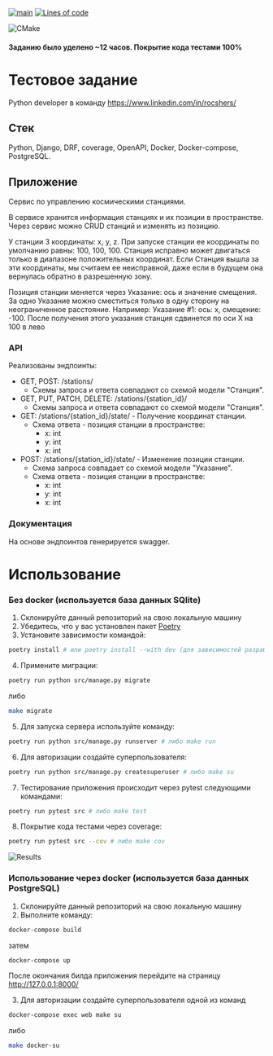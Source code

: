 [![main](https://github.com/swankyalex/drf_rocshers_test_assignment/actions/workflows/python-app.yml/badge.svg?branch=master)](https://github.com/swankyalex/drf_rocshers_test_assignment/actions)
[![Lines of code](https://img.shields.io/tokei/lines/github/swankyalex/drf_rocshers_test_assignment)](https://github.com/swankyalex/drf_rocshers_test_assignment/tree/master)

![CMake](https://img.shields.io/badge/CMake-%23008FBA.svg?style=for-the-badge&logo=cmake&logoColor=white)

#### Заданию было уделено ~12 часов. Покрытие кода тестами 100%

# Тестовое задание

Python developer в команду https://www.linkedin.com/in/rocshers/

## Стек

Python, Django, DRF, coverage, OpenAPI, Docker, Docker-compose, PostgreSQL. 


## Приложение

Сервис по управлению космическими станциями.

В сервисе хранится информация станциях и их позиции в пространстве. Через сервис можно CRUD станций и изменять из позицию.

У станции 3 координаты: x, y, z. При запуске станции ее координаты по умолчанию равны: 100, 100, 100.
Станция исправно может двигаться только в диапазоне положительных координат. Если Станция вышла за эти координаты, мы считаем ее неисправной, даже если в будущем она вернулась обратно в разрешенную зону.

Позиция станции меняется через Указание: ось и значение смещения. За одно Указание можно сместиться только в одну сторону на неограниченное расстояние.
Например:
Указание #1: ось: x, смещение: -100. После получения этого указания станция сдвинется по оси X на 100 в лево 

### API

Реализованы эндпоинты:

* GET, POST: /stations/
	* Схемы запроса и ответа совпадают со схемой модели "Станция".
* GET, PUT, PATCH, DELETE: /stations/{station_id}/
	* Схемы запроса и ответа совпадают со схемой модели "Станция".
* GET: /stations/{station_id}/state/ - Получение координат станции.
	* Схема ответа - позиция станции в пространстве:
		* x: int
		* y: int
		* x: int
* POST: /stations/{station_id}/state/ - Изменение позиции станции.
	* Схема запроса совпадает со схемой модели "Указание".
	* Схема ответа - позиция станции в пространстве:
		* x: int
		* y: int
		* x: int

### Документация

На основе эндпоинтов генерируется swagger. 

# Использование
### Без docker (используется база данных SQlite)
1. Склонируйте данный репозиторий на свою локальную машину
2. Убедитесь, что у вас установлен пакет [Poetry](https://python-poetry.org/docs/)
3. Установите зависимости командой:
```sh
poetry install # или poetry install --with dev (для зависимостей разработки)
```
4. Примените миграции:
```sh
poetry run python src/manage.py migrate
```
либо
```sh
make migrate
```
5. Для запуска сервера используйте команду:
```sh
poetry run python src/manage.py runserver # либо make run
```

6. Для авторизации создайте суперпользователя:
```sh
poetry run python src/manage.py createsuperuser # либо make su
```

7. Тестирование приложения происходит через pytest следующими командами:
```sh
poetry run pytest src # либо make test
```
8. Покрытие кода тестами через coverage:
```sh
poetry run pytest src --cov # либо make cov
```

![Results](https://i.ibb.co/dt8cvhX/Screenshot-from-2022-11-20-15-53-07.png)

### Использование через docker (используется база данных PostgreSQL)
1. Склонируйте данный репозиторий на свою локальную машину
2. Выполните команду:
```sh
docker-compose build
```
затем
```sh
docker-compose up
```
После окончания билда приложения перейдите на страницу http://127.0.0.1:8000/

3. Для авторизации создайте суперпользователя одной из команд
```sh
docker-compose exec web make su
```
либо
```sh
make docker-su
```
